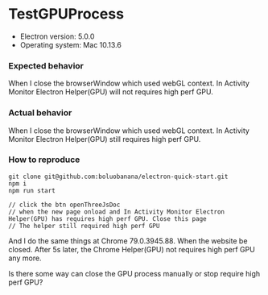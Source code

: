 # TestGPUProcess

* Electron version:
5.0.0
* Operating system:
Mac 10.13.6


### Expected behavior
When I close the browserWindow which used webGL context.
In Activity Monitor Electron Helper(GPU) will not requires high perf GPU.

### Actual behavior
When I close the browserWindow which used webGL context.
In Activity Monitor Electron Helper(GPU) still requires high perf GPU.

### How to reproduce

```
git clone git@github.com:boluobanana/electron-quick-start.git
npm i
npm run start

// click the btn openThreeJsDoc
// when the new page onload and In Activity Monitor Electron Helper(GPU) has requires high perf GPU. Close this page
// The helper still required high perf GPU
```

And I do the same things at Chrome 79.0.3945.88. When the website be closed. After 5s later, the Chrome Helper(GPU) not requires high perf GPU any more.

Is there some way can close the GPU process manually or stop require high perf GPU?

<!--

Your best chance of getting this bug looked at quickly is to provide a REPOSITORY that can be cloned and run.

You can fork https://github.com/electron/electron-quick-start and include a link to the branch with your changes.

If you provide a URL, please list the commands required to clone/setup/run your repo e.g.

  $ git clone $YOUR_URL -b $BRANCH
  $ npm install
  $ npm start || electron .

-->